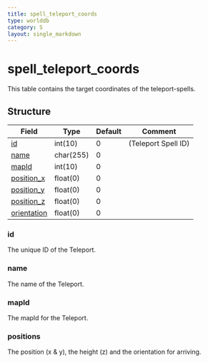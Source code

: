 ```yaml
---
title: spell_teleport_coords
type: worlddb
category: S
layout: single_markdown
---
```


# spell_teleport_coords
This table contains the target coordinates of the teleport-spells. 

## Structure

Field                                                                                              | Type      | Default | Comment            
-------------------------------------------------------------------------------------------------- | --------- | ------- | -------------------
[id](#id)                                                                                          | int(10)   | 0       | (Teleport Spell ID)
[name](#name)                                                                                      | char(255) | 0       |                    
[mapId](#mapId)                                                                                    | int(10)   | 0       |                    
[position_x](#positions)                                                                           | float(0)  | 0       |                    
[position_y](#positions)                                                                           | float(0)  | 0       |                    
[position_z](#positions)                                                                           | float(0)  | 0       |                    
[orientation](#positions)                                                                          | float(0)  | 0       |                    

### id

The unique ID of the Teleport.

### name

The name of the Teleport.

### mapId

The mapId for the Teleport.

### positions

The position (x & y), the height (z) and the orientation for arriving.